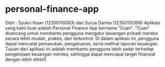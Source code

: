 ﻿# personal-finance-app
 Oleh : Syukri Ihsan (12350110063) dan Surya Darma (12350110396)
Aplikasi yang kami buat adalah Personal Finance App bernama "Cuan". "Cuan" dirancang untuk membantu pengguna mengatur keuangan pribadi mereka secara lebih mudah, praktis, dan terkontrol. Di dalam aplikasi ini, pengguna dapat mencatat pemasukan, pengeluaran, serta melihat laporan keuangan. Tujuan dari aplikasi ini adalah membantu pengguna lebih sadar terhadap pengelolaan keuangan mereka, sehingga dapat mencapai target finansial dengan lebih efektif.
